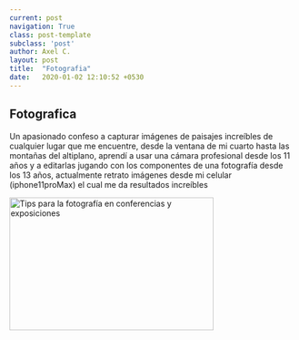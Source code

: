 ```yaml
---
current: post
navigation: True
class: post-template
subclass: 'post'
author: Axel C.
layout: post
title:  "Fotografia"
date:   2020-01-02 12:10:52 +0530
---
```

  <h2>Fotografica</h2>
  <p>Un apasionado confeso a capturar imágenes de paisajes increíbles de cualquier lugar que me encuentre, desde la ventana de mi cuarto hasta las montañas del altiplano, aprendí a usar una cámara profesional desde los 11 años y a editarlas jugando con los componentes de una fotografía desde los 13 años, actualmente retrato imágenes desde mi celular (iphone11proMax) el cual me da resultados increíbles</p>

<img alt="Tips para la fotografía en conferencias y exposiciones" class="n3VNCb" src="https://productoraudiovisualbarcelona.com/wp-content/uploads/2018/02/fotografia-eventos-exposiciones-785x510.jpg" data-noaft="1" jsname="HiaYvf" jsaction="load:XAeZkd,gvK6lb;" style="width: 358.637px; height: 233px; margin: 0px;">
